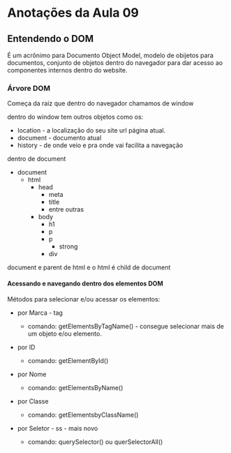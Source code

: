 # Anotações da Aula 09

## Entendendo o DOM

É um acrônimo para Documento Object Model, modelo de obijetos para documentos, conjunto de objetos dentro do navegador para dar acesso ao componentes internos dentro do website.

### Árvore DOM

Começa da raiz que dentro do navegador chamamos de window

dentro do window tem outros objetos como os:

- location - a localização do seu site url página atual.
- document - documento atual
- history - de onde veio e pra onde vai facilita a navegação

dentro de document

- document
    - html
        - head
            - meta
            - title
            - entre outras
        - body
            - h1
            - p
            - p
                - strong
            - div

document e parent de html e o html é child de document

#### Acessando e navegando dentro dos elementos DOM

Métodos para selecionar e/ou acessar os elementos:

- por Marca - tag
    - comando: getElementsByTagName() - consegue selecionar mais de um objeto e/ou elemento.

- por ID
    - comando: getElementById()
    
- por Nome
    - comando: getElementsByName()

- por Classe
    - comando: getElementsbyClassName()

- por Seletor - ss - mais novo
    - comando: querySelector() ou querSelectorAll()